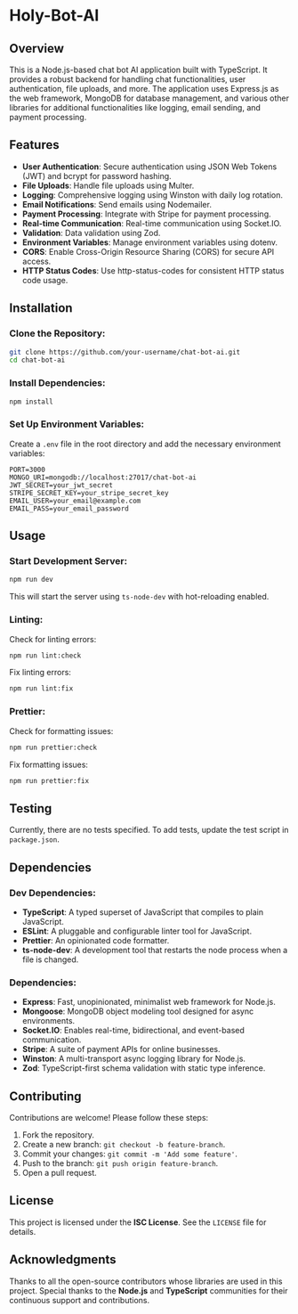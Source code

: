 # Holy-Bot-AI

## Overview

This is a Node.js-based chat bot AI application built with TypeScript. It provides a robust backend for handling chat functionalities, user authentication, file uploads, and more. The application uses Express.js as the web framework, MongoDB for database management, and various other libraries for additional functionalities like logging, email sending, and payment processing.

## Features

- **User Authentication**: Secure authentication using JSON Web Tokens (JWT) and bcrypt for password hashing.
- **File Uploads**: Handle file uploads using Multer.
- **Logging**: Comprehensive logging using Winston with daily log rotation.
- **Email Notifications**: Send emails using Nodemailer.
- **Payment Processing**: Integrate with Stripe for payment processing.
- **Real-time Communication**: Real-time communication using Socket.IO.
- **Validation**: Data validation using Zod.
- **Environment Variables**: Manage environment variables using dotenv.
- **CORS**: Enable Cross-Origin Resource Sharing (CORS) for secure API access.
- **HTTP Status Codes**: Use http-status-codes for consistent HTTP status code usage.

## Installation

### Clone the Repository:

```bash
git clone https://github.com/your-username/chat-bot-ai.git
cd chat-bot-ai
```

### Install Dependencies:

```bash
npm install
```

### Set Up Environment Variables:

Create a `.env` file in the root directory and add the necessary environment variables:

```env
PORT=3000
MONGO_URI=mongodb://localhost:27017/chat-bot-ai
JWT_SECRET=your_jwt_secret
STRIPE_SECRET_KEY=your_stripe_secret_key
EMAIL_USER=your_email@example.com
EMAIL_PASS=your_email_password
```

## Usage

### Start Development Server:

```bash
npm run dev
```

This will start the server using `ts-node-dev` with hot-reloading enabled.

### Linting:

Check for linting errors:

```bash
npm run lint:check
```

Fix linting errors:

```bash
npm run lint:fix
```

### Prettier:

Check for formatting issues:

```bash
npm run prettier:check
```

Fix formatting issues:

```bash
npm run prettier:fix
```

## Testing

Currently, there are no tests specified. To add tests, update the test script in `package.json`.

## Dependencies

### Dev Dependencies:

- **TypeScript**: A typed superset of JavaScript that compiles to plain JavaScript.
- **ESLint**: A pluggable and configurable linter tool for JavaScript.
- **Prettier**: An opinionated code formatter.
- **ts-node-dev**: A development tool that restarts the node process when a file is changed.

### Dependencies:

- **Express**: Fast, unopinionated, minimalist web framework for Node.js.
- **Mongoose**: MongoDB object modeling tool designed for async environments.
- **Socket.IO**: Enables real-time, bidirectional, and event-based communication.
- **Stripe**: A suite of payment APIs for online businesses.
- **Winston**: A multi-transport async logging library for Node.js.
- **Zod**: TypeScript-first schema validation with static type inference.

## Contributing

Contributions are welcome! Please follow these steps:

1. Fork the repository.
2. Create a new branch: `git checkout -b feature-branch`.
3. Commit your changes: `git commit -m 'Add some feature'`.
4. Push to the branch: `git push origin feature-branch`.
5. Open a pull request.

## License

This project is licensed under the **ISC License**. See the `LICENSE` file for details.

## Acknowledgments

Thanks to all the open-source contributors whose libraries are used in this project.
Special thanks to the **Node.js** and **TypeScript** communities for their continuous support and contributions.
